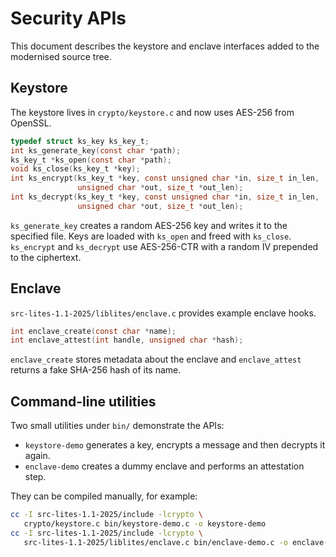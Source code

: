 # Security APIs

This document describes the keystore and enclave interfaces added to the modernised source tree.

## Keystore

The keystore lives in `crypto/keystore.c` and now uses AES-256 from OpenSSL.

```c
typedef struct ks_key ks_key_t;
int ks_generate_key(const char *path);
ks_key_t *ks_open(const char *path);
void ks_close(ks_key_t *key);
int ks_encrypt(ks_key_t *key, const unsigned char *in, size_t in_len,
               unsigned char *out, size_t *out_len);
int ks_decrypt(ks_key_t *key, const unsigned char *in, size_t in_len,
               unsigned char *out, size_t *out_len);
```

`ks_generate_key` creates a random AES-256 key and writes it to the specified file.
Keys are loaded with `ks_open` and freed with `ks_close`.
`ks_encrypt` and `ks_decrypt` use AES-256-CTR with a random IV prepended to the ciphertext.

## Enclave

`src-lites-1.1-2025/liblites/enclave.c` provides example enclave hooks.

```c
int enclave_create(const char *name);
int enclave_attest(int handle, unsigned char *hash);
```

`enclave_create` stores metadata about the enclave and `enclave_attest` returns
a fake SHA-256 hash of its name.

## Command-line utilities

Two small utilities under `bin/` demonstrate the APIs:

- `keystore-demo` generates a key, encrypts a message and then decrypts it again.
- `enclave-demo` creates a dummy enclave and performs an attestation step.

They can be compiled manually, for example:

```sh
cc -I src-lites-1.1-2025/include -lcrypto \
   crypto/keystore.c bin/keystore-demo.c -o keystore-demo
cc -I src-lites-1.1-2025/include -lcrypto \
   src-lites-1.1-2025/liblites/enclave.c bin/enclave-demo.c -o enclave-demo
```
